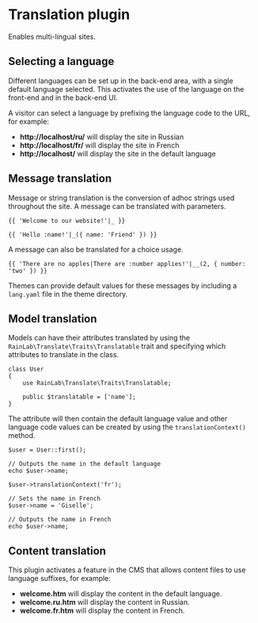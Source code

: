 # Translation plugin

Enables multi-lingual sites.

## Selecting a language

Different languages can be set up in the back-end area, with a single default language selected. This activates the use of the language on the front-end and in the back-end UI.

A visitor can select a language by prefixing the language code to the URL, for example:

* **http://localhost/ru/** will display the site in Russian
* **http://localhost/fr/** will display the site in French
* **http://localhost/** will display the site in the default language

## Message translation

Message or string translation is the conversion of adhoc strings used throughout the site. A message can be translated with parameters.

    {{ 'Welcome to our website!'|_ }}

    {{ 'Hello :name!'|_({ name: 'Friend' }) }}

A message can also be translated for a choice usage.

    {{ 'There are no apples|There are :number applies!'|__(2, { number: 'two' }) }}

Themes can provide default values for these messages by including a `lang.yaml` file in the theme directory.

## Model translation

Models can have their attributes translated by using the `RainLab\Translate\Traits\Translatable` trait and specifying which attributes to translate in the class.

    class User
    {
        use RainLab\Translate\Traits\Translatable;

        public $translatable = ['name'];
    }

The attribute will then contain the default language value and other language code values can be created by using the `translationContext()` method.

    $user = User::first();

    // Outputs the name in the default language
    echo $user->name;

    $user->translationContext('fr');

    // Sets the name in French
    $user->name = 'Giselle';

    // Outputs the name in French
    echo $user->name;

## Content translation

This plugin activates a feature in the CMS that allows content files to use language suffixes, for example:

* **welcome.htm** will display the content in the default language.
* **welcome.ru.htm** will display the content in Russian.
* **welcome.fr.htm** will display the content in French.

